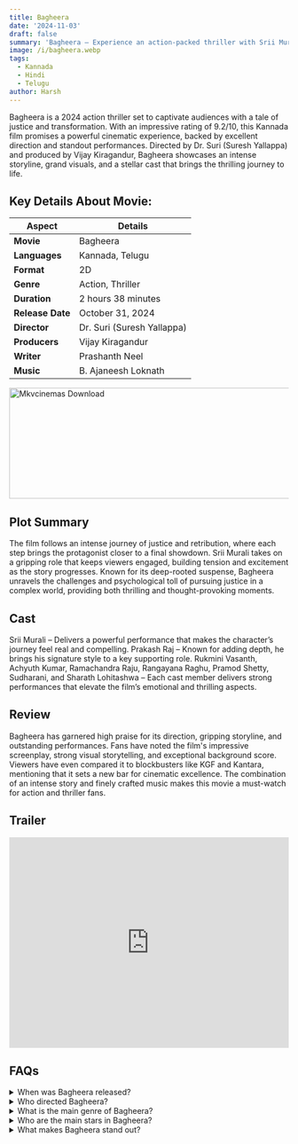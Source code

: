 ```yaml
---
title: Bagheera
date: '2024-11-03'
draft: false
summary: 'Bagheera – Experience an action-packed thriller with Srii Murali and Prakash Raj, directed by Dr. Suri. A captivating journey of justice awaits'
image: /i/bagheera.webp
tags:
  - Kannada
  - Hindi
  - Telugu
author: Harsh
---
```


Bagheera is a 2024 action thriller set to captivate audiences with a tale of justice and transformation. With an impressive rating of 9.2/10, this Kannada film promises a powerful cinematic experience, backed by excellent direction and standout performances. Directed by Dr. Suri (Suresh Yallappa) and produced by Vijay Kiragandur, Bagheera showcases an intense storyline, grand visuals, and a stellar cast that brings the thrilling journey to life.

## Key Details About Movie:

| Aspect           | Details                    |
| ---------------- | -------------------------- |
| **Movie**        | Bagheera                   |
| **Languages**    | Kannada, Telugu            |
| **Format**       | 2D                         |
| **Genre**        | Action, Thriller           |
| **Duration**     | 2 hours 38 minutes         |
| **Release Date** | October 31, 2024           |
| **Director**     | Dr. Suri (Suresh Yallappa) |
| **Producers**    | Vijay Kiragandur           |
| **Writer**       | Prashanth Neel             |
| **Music**        | B. Ajaneesh Loknath        |

<a href="https://mkvcinemas.buzz/bookmarks-list">
  <img src="/mkvcinemas-btn.webp" alt="Mkvcinemas Download" width="600" height="200" loading="lazy">
</a>

## Plot Summary

The film follows an intense journey of justice and retribution, where each step brings the protagonist closer to a final showdown. Srii Murali takes on a gripping role that keeps viewers engaged, building tension and excitement as the story progresses. Known for its deep-rooted suspense, Bagheera unravels the challenges and psychological toll of pursuing justice in a complex world, providing both thrilling and thought-provoking moments.

## Cast

Srii Murali – Delivers a powerful performance that makes the character’s journey feel real and compelling.
Prakash Raj – Known for adding depth, he brings his signature style to a key supporting role.
Rukmini Vasanth, Achyuth Kumar, Ramachandra Raju, Rangayana Raghu, Pramod Shetty, Sudharani, and Sharath Lohitashwa – Each cast member delivers strong performances that elevate the film’s emotional and thrilling aspects.

## Review

Bagheera has garnered high praise for its direction, gripping storyline, and outstanding performances. Fans have noted the film's impressive screenplay, strong visual storytelling, and exceptional background score. Viewers have even compared it to blockbusters like KGF and Kantara, mentioning that it sets a new bar for cinematic excellence. The combination of an intense story and finely crafted music makes this movie a must-watch for action and thriller fans.

## Trailer

<iframe width="100%" height="380" src="https://www.youtube.com/embed/CEfYokG1SF8" title={title} frameborder="0" allow="accelerometer; autoplay; clipboard-write; encrypted-media; gyroscope; picture-in-picture; web-share" referrerpolicy="strict-origin-when-cross-origin" allowfullscreen loading="lazy"></iframe>

## FAQs

<details>
  <summary>When was Bagheera released?</summary>
  <p>It was released on October 31, 2024.</p>
</details>

<details>
  <summary>Who directed Bagheera?</summary>
  <p>The film was directed by Dr. Suri (Suresh Yallappa).</p>
</details>

<details>
  <summary>What is the main genre of Bagheera?</summary>
  <p>It’s an action thriller with a focus on justice and suspense.</p>
</details>

<details>
  <summary>Who are the main stars in Bagheera?</summary>
  <p>The film stars Srii Murali, Prakash Raj, and Rukmini Vasanth, among others.</p>
</details>

<details>
  <summary>What makes Bagheera stand out?</summary>
  <p>Its compelling story, great direction, and high-quality performances make it a thrilling cinematic experience.</p>
</details>
